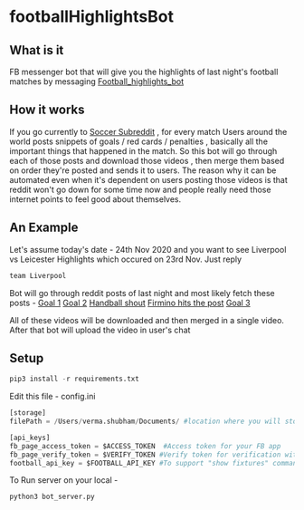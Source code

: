 # footballHighlightsBot
## What is it
FB messenger bot that will give you the highlights of last night's football matches by messaging [Football_highlights_bot
](https://www.facebook.com/Football_highlights_bot-102830821672521)

## How it works
If you go currently to [Soccer Subreddit](reddit.com/r/soccer) , for every match Users around the world posts snippets of goals / red cards / penalties , basically all the important things that happened in the match. So this bot will go through each of those posts and download those videos , then merge them based on order they're posted and sends it to users. 
The reason why it can be automated even when it's dependent on users posting those videos is that reddit won't go down for some time now and people really need those internet points to feel good about themselves.

## An Example
Let's assume today's date - 24th Nov 2020 and you want to see Liverpool vs Leicester Highlights which occured on 23rd Nov.
Just reply
```bash
team Liverpool
```
Bot will go through reddit posts of last night and most likely fetch these posts - 
[Goal 1](https://www.reddit.com/r/soccer/comments/jz1vg8/liverpool_1_0_leicester_jonny_evans_og_21/)
[Goal 2](https://www.reddit.com/r/soccer/comments/jz28rl/liverpool_2_0_leicester_diogo_jota_41/)
[Handball shout](https://www.reddit.com/r/soccer/comments/jz2xn2/leicester_handball_shout_vs_liverpool_no_penalty/)
[Firmino hits the post](https://www.reddit.com/r/soccer/comments/jz389k/roberto_firmino_hits_the_post_against_leicester/)
[Goal 3](https://www.reddit.com/r/soccer/comments/jz3e8r/liverpool_3_0_leicester_roberto_firmino_86/)

All of these videos will be downloaded and then merged in a single video. After that bot will upload the video in user's chat

## Setup
```python
pip3 install -r requirements.txt
```

Edit this file - config.ini
```python
[storage]
filePath = /Users/verma.shubham/Documents/ #location where you will store videos

[api_keys]
fb_page_access_token = $ACCESS_TOKEN  #Access token for your FB app
fb_page_verify_token = $VERIFY_TOKEN #Verify token for verification with facebook developer app
football_api_key = $FOOTBALL_API_KEY #To support "show fixtures" command for bot
```

To Run server on your local - 
```python
python3 bot_server.py
```
